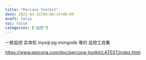 ```yaml
---
title: "Percona Toolkit"
date: 2021-03-31T09:08:35+08:00
draft: false
toc: false
categories: ["监控"]
---
```


一款监控 实体机 mysql pg mongodb 等的 监控工具集

https://www.percona.com/doc/percona-toolkit/LATEST/index.html
